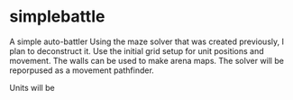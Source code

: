 # simplebattle
A simple auto-battler
Using the maze solver that was created previously, I plan to deconstruct it. Use the initial grid setup for unit positions and movement. The walls can be used to make arena maps. The solver will be reporpused as a movement pathfinder.

Units will be 